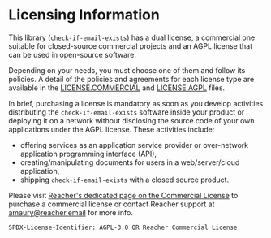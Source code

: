 # Licensing Information

This library (`check-if-email-exists`) has a dual license, a commercial one suitable for closed-source commercial projects and an AGPL license that can be used in open-source software.

Depending on your needs, you must choose one of them and follow its policies. A detail of the policies and agreements for each license type are available in the [LICENSE.COMMERCIAL](./LICENSE.COMMERCIAL) and [LICENSE.AGPL](./LICENSE.AGPL) files.

In brief, purchasing a license is mandatory as soon as you develop activities distributing the `check-if-email-exists` software inside your product or deploying it on a network without disclosing the source code of your own applications under the AGPL license. These activities include:

-   offering services as an application service provider or over-network application programming interface (API),
-   creating/manipulating documents for users in a web/server/cloud application,
-   shipping `check-if-email-exists` with a closed source product.

Please visit [Reacher's dedicated page on the Commercial License](https://reacher.email/self-host) to purchase a commercial license or contact Reacher support at amaury@reacher.email for more info.

`SPDX-License-Identifier: AGPL-3.0 OR Reacher Commercial License`

